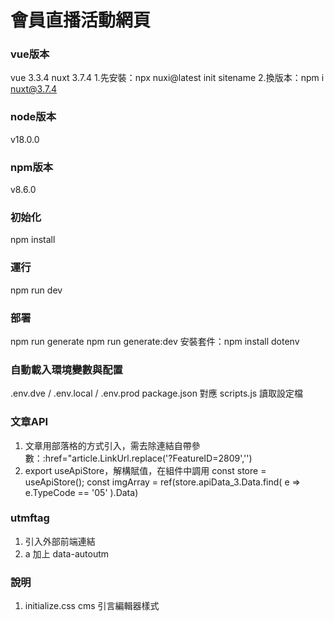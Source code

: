 # 會員直播活動網頁

### vue版本
vue 3.3.4
nuxt 3.7.4
1.先安裝：npx nuxi@latest init sitename
2.換版本：npm i nuxt@3.7.4

### node版本
v18.0.0

### npm版本
v8.6.0

### 初始化  
npm install

### 運行
npm run dev

### 部署
npm run generate
npm run generate:dev
安裝套件：npm install dotenv

### 自動載入環境變數與配置
.env.dve / .env.local / .env.prod
package.json 對應 scripts.js 讀取設定檔

### 文章API
1. 文章用部落格的方式引入，需去除連結自帶參數：:href="article.LinkUrl.replace('?FeatureID=2809','')
2. export useApiStore，解構賦值，在組件中調用
  const store = useApiStore();
  const imgArray = ref(store.apiData_3.Data.find(
    e => e.TypeCode == '05'
  ).Data)

### utmftag
1. 引入外部前端連結
2. a 加上 data-autoutm

### 說明
1. initialize.css cms 引言編輯器樣式






